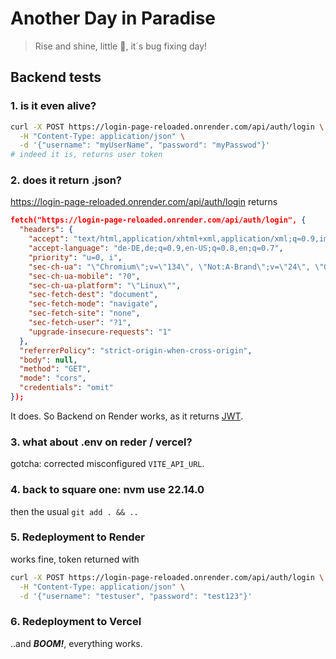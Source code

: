 # Another Day in Paradise

> Rise and shine, little 🤖, it´s bug fixing day!

## Backend tests

### 1. is it even alive?

```bash
curl -X POST https://login-page-reloaded.onrender.com/api/auth/login \
  -H "Content-Type: application/json" \
  -d '{"username": "myUserName", "password": "myPasswod"}'
# indeed it is, returns user token
```

### 2. does it return .json?

https://login-page-reloaded.onrender.com/api/auth/login returns

```json
fetch("https://login-page-reloaded.onrender.com/api/auth/login", {
  "headers": {
    "accept": "text/html,application/xhtml+xml,application/xml;q=0.9,image/avif,image/webp,image/apng,*/*;q=0.8,application/signed-exchange;v=b3;q=0.7",
    "accept-language": "de-DE,de;q=0.9,en-US;q=0.8,en;q=0.7",
    "priority": "u=0, i",
    "sec-ch-ua": "\"Chromium\";v=\"134\", \"Not:A-Brand\";v=\"24\", \"Google Chrome\";v=\"134\"",
    "sec-ch-ua-mobile": "?0",
    "sec-ch-ua-platform": "\"Linux\"",
    "sec-fetch-dest": "document",
    "sec-fetch-mode": "navigate",
    "sec-fetch-site": "none",
    "sec-fetch-user": "?1",
    "upgrade-insecure-requests": "1"
  },
  "referrerPolicy": "strict-origin-when-cross-origin",
  "body": null,
  "method": "GET",
  "mode": "cors",
  "credentials": "omit"
});
```

It does. So Backend on Render works, as it returns [JWT](https://auth0.com/learn/json-web-tokens).

### 3. what about .env on reder / vercel?

gotcha: corrected misconfigured `VITE_API_URL`.

### 4. back to square one: nvm use 22.14.0

then the usual `git add . && ..`

### 5. Redeployment to Render

works fine, token returned with

```bash
curl -X POST https://login-page-reloaded.onrender.com/api/auth/login \
  -H "Content-Type: application/json" \
  -d '{"username": "testuser", "password": "test123"}'
```

### 6. Redeployment to Vercel

..and **_BOOM!_**, everything works.

